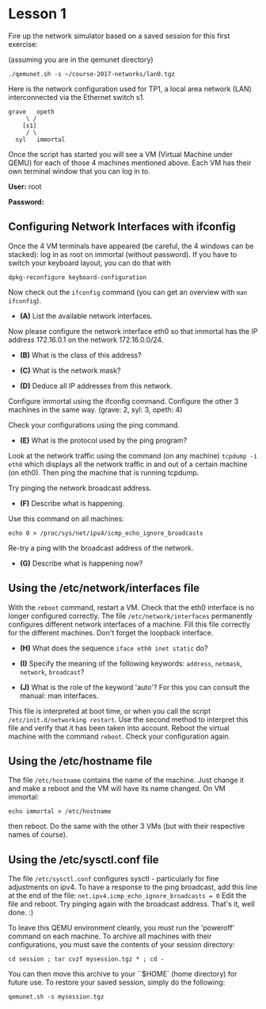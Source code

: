# Lesson 1

Fire up the network simulator based on a saved session for this first exercise:

(assuming you are in the qemunet directory)

    ./qemunet.sh -s ~/course-2017-networks/lan0.tgz

Here is the network configuration used for TP1, a local area network (LAN) interconnected via the Ethernet switch s1.

    grave   opeth
         \ /
        [s1]
         / \
      syl   immortal

Once the script has started you will see a VM (Virtual Machine under QEMU) for each of those 4 machines mentioned above. Each VM has their own terminal window that you can log in to.

**User:** root

**Password:**

## Configuring Network Interfaces with ifconfig

Once the 4 VM terminals have appeared (be careful, the 4 windows can be stacked): log in as root on immortal (without password). If you have to switch your keyboard layout, you can do that with


    dpkg-reconfigure keyboard-configuration

Now check out the `ifconfig` command (you can get an overview with `man ifconfig`).

- **(A)** List the available network interfaces.

Now please configure the network interface eth0 so that immortal has the IP address 172.16.0.1 on the network 172.16.0.0/24.

- **(B)** What is the class of this address?
- **(C)** What is the network mask?

- **(D)** Deduce all IP addresses from this network.

Configure immortal using the ifconfig command. Configure the other 3 machines in the same way. (grave: 2, syl: 3, opeth: 4)

Check your configurations using the ping command.

- **(E)** What is the protocol used by the ping program?

Look at the network traffic using the command (on any machine) `tcpdump -i eth0` which displays all the network traffic in and out of a certain machine (on eth0). Then ping the machine that is running tcpdump.

Try pinging the network broadcast address.

- **(F)** Describe what is happening.

Use this command on all machines:

    echo 0 > /proc/sys/net/ipv4/icmp_echo_ignore_broadcasts

Re-try a ping with the broadcast address of the network.

- **(G)** Describe what is happening now?

## Using the /etc/network/interfaces file

With the `reboot` command, restart a VM. Check that the eth0 interface is no longer configured correctly.
The file `/etc/network/interfaces`  permanently configures different network interfaces of a machine. Fill this file correctly for the different machines. Don't forget the loopback interface.

- **(H)** What does the sequence `iface eth0 inet static` do?

- **(I)** Specify the meaning of the following keywords: `address`, `netmask`, `network`, `broadcast`?
- **(J)** What is the role of the keyword 'auto'? For this you can consult the manual: man interfaces.

This file is interpreted at boot time, or when you call the script `/etc/init.d/networking restart`. Use the second method to interpret this file and verify that it has been taken into account.
Reboot the virtual machine with the command `reboot`. Check your configuration again.

## Using the /etc/hostname file

The file `/etc/hostname` contains the name of the machine. Just change it and make a reboot and the VM will have its name changed.
On VM immortal:

    echo immortal > /etc/hostname

then reboot. Do the same with the other 3 VMs (but with their respective names of course).

## Using the /etc/sysctl.conf file

The file `/etc/sysctl.conf` configures sysctl - particularly for fine adjustments on ipv4.
To have a response to the ping broadcast, add this line at the end of the file: `net.ipv4.icmp_echo_ignore_broadcasts = 0`
Edit the file and reboot.
Try pinging again with the broadcast address.
That's it, well done. :)

To leave this QEMU environment cleanly, you must run the 'poweroff' command on each machine. To archive all machines with their configurations, you must save the contents of your session directory:

    cd session ; tar cvzf mysession.tgz * ; cd -

You can then move this archive to your ``$HOME` (home directory) for future use. To restore your saved session, simply do the following:

    qemunet.sh -s mysession.tgz
